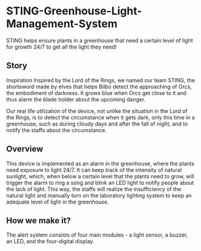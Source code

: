 # STING-Greenhouse-Light-Management-System
STING helps ensure plants in a greenhouse that need a certain level of light for growth 24/7 to get all the light they need!

## Story
Inspiration
Inspired by the Lord of the Rings, we named our team STING, the shortsword made by elves that helps Bilbo detect the approaching of Orcs, the embodiment of darkness. It grows blue when Orcs get close to it and thus alarm the blade holder about the upcoming danger.

Our real life utilization of the device, not unlike the situation in the Lord of the Rings, is to detect the circumstance when it gets dark, only this time in a greenhouse, such as during cloudy days and after the fall of night, and to notify the staffs about the circumstance.

## Overview
This device is implemented as an alarm in the greenhouse, where the plants need exposure to light 24/7. It can keep track of the intensity of natural sunlight, which, when below a certain level that the plants need to grow, will trigger the alarm to ring a song and blink an LED light to notify people about the lack of light. This way, the staffs will realize the insufficiency of the natural light and manually turn on the laboratory lighting system to keep an adequate level of light in the greenhouse.

## How we make it?
The alert system consists of four main modules - a light sensor, a buzzer, an LED, and the four-digital display.

